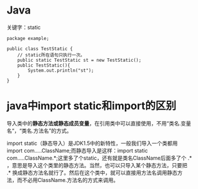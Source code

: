 # Java

关键字：static

```
package example;

public class TestStatic {
    // static所在语句只执行一次。
    public static TestStatic st = new TestStatic();
    public TestStatic(){
        System.out.println("st");
    }
}
```

# java中import static和import的区别

导入类中的**静态方法或静态成员变量**，在引用类中可以直接使用，不用“类名.变量名“，“类名.方法名”的方式。

import static（静态导入）是JDK1.5中的新特性，一般我们导入一个类都用 import com.....ClassName;而静态导入是这样：import static com.....ClassName.\*;这里多了个static，还有就是类名ClassName后面多了个 .\* ，意思是导入这个类里的静态方法。当然，也可以只导入某个静态方法，只要把 .\* 换成静态方法名就行了。然后在这个类中，就可以直接用方法名调用静态方法，而不必用ClassName.方法名的方式来调用。



